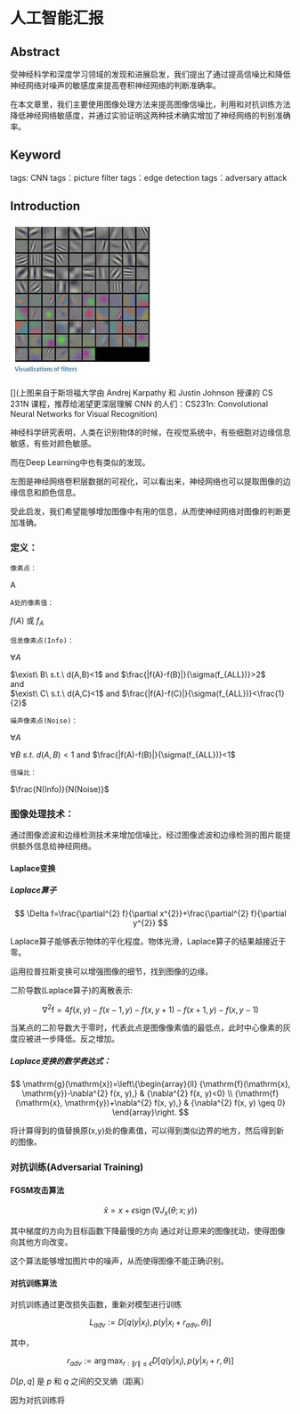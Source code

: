 # 人工智能汇报

## Abstract

受神经科学和深度学习领域的发现和进展启发，我们提出了通过提高信噪比和降低神经网络对噪声的敏感度来提高卷积神经网络的判断准确率。

在本文章里，我们主要使用图像处理方法来提高图像信噪比，利用和对抗训练方法降低神经网络敏感度，并通过实验证明这两种技术确实增加了神经网络的判别准确率。

## Keyword 
tags: CNN
tags：picture filter
tags：edge detection
tags：adversary attack 

## Introduction


![神经网络中间层](https://raw.githubusercontent.com/lengyuner/MachineLearning/master/DeepLearning/pic/%E5%8D%B7%E7%A7%AF%E5%B1%82%E5%8F%AF%E8%A7%86%E5%8C%96.jpg)

[](上图来自于斯坦福大学由 Andrej Karpathy 和 Justin Johnson 授课的 CS 231N 课程，推荐给渴望更深层理解 CNN 的人们：CS231n: Convolutional Neural Networks for Visual Recognition)

神经科学研究表明，人类在识别物体的时候，在视觉系统中，有些细胞对边缘信息敏感，有些对颜色敏感。

而在Deep Learning中也有类似的发现。

左图是神经网络卷积层数据的可视化，可以看出来，神经网络也可以提取图像的边缘信息和颜色信息。


受此启发，我们希望能够增加图像中有用的信息，从而使神经网络对图像的判断更加准确。



### 定义：

    像素点：
A  


    A处的像素值：

$f(A)$ 或 $f_{A}$


    信息像素点(Info)： 

$\forall A$

$\exist\ B\ s.t.\ d(A,B)<1$ and $\frac{|f(A)-f(B)|}{\sigma(f_{ALL})}>2$   
and  
$\exist\ C\ s.t.\ d(A,C)<1$ and $\frac{|f(A)-f(C)|}{\sigma(f_{ALL})}<\frac{1}{2}$

    噪声像素点(Noise)：


$\forall A$

$\forall B\ s.t.\ d(A,B)<1$ and $\frac{|f(A)-f(B)|}{\sigma(f_{ALL})}<1$   


    信噪比：

$\frac{N(Info)}{N(Noise)}$









### 图像处理技术：

通过图像滤波和边缘检测技术来增加信噪比，经过图像滤波和边缘检测的图片能提供额外信息给神经网络。

#### Laplace变换
##### Laplace算子

$$
\Delta f=\frac{\partial^{2} f}{\partial x^{2}}+\frac{\partial^{2} f}{\partial y^{2}}
$$


Laplace算子能够表示物体的平化程度。物体光滑，Laplace算子的结果越接近于零。

运用拉普拉斯变换可以增强图像的细节，找到图像的边缘。

二阶导数(Laplace算子)的离散表示:  

$$
\nabla^{2} \mathrm{f}=4 f(x, y)-f(x-1, y)-f(x, y+1)-f(x+1, y)-f(x, y-1)
$$


当某点的二阶导数大于零时，代表此点是图像像素值的最低点，此时中心像素的灰度应被进一步降低。反之增加。

##### Laplace变换的数学表达式：
$$
\mathrm{g}(\mathrm{x})=\left\{\begin{array}{ll}
{\mathrm{f}(\mathrm{x}, \mathrm{y})-\nabla^{2} f(x, y),} & {\nabla^{2} f(x, y)<0} \\
{\mathrm{f}(\mathrm{x}, \mathrm{y})+\nabla^{2} f(x, y),} & {\nabla^{2} f(x, y) \geq 0}
\end{array}\right.
$$

将计算得到的值替换原(x,y)处的像素值，可以得到类似边界的地方，然后得到新的图像。






### 对抗训练(Adversarial Training)

#### FGSM攻击算法

$$
\hat{x}=x+\epsilon \operatorname{sign}\left(\nabla J_{x}(\theta ; x ; y)\right)
$$

其中梯度的方向为目标函数下降最慢的方向
通过对让原来的图像扰动，使得图像向其他方向改变。


这个算法能够增加图片中的噪声，从而使得图像不能正确识别。

#### 对抗训练算法

对抗训练通过更改损失函数，重新对模型进行训练

$$
L_{a d v} :=D\left[
    q\left(y | x_{l}\right), 
    p\left(y | x_{l}+r_{a d v}, \theta\right)
    \right] 
$$


其中，

$$
r_{a d v}:=\arg \max _{r:\|r\| \leq \epsilon} D\left[q\left(y | x_{l}\right), p\left(y | x_{l}+r, \theta\right)\right]
$$

$D[p, q]$ 是 $p$ 和 $q$ 之间的交叉熵（距离）


因为对抗训练将










































